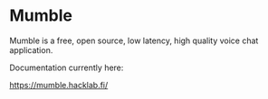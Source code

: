 # Mumble

Mumble is a free, open source, low latency, high quality voice chat application.

Documentation currently here:

<https://mumble.hacklab.fi/>

